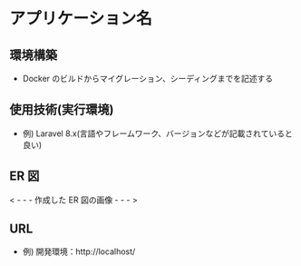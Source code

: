 # アプリケーション名

## 環境構築

-   Docker のビルドからマイグレーション、シーディングまでを記述する

## 使用技術(実行環境)

-   例) Laravel 8.x(言語やフレームワーク、バージョンなどが記載されていると良い)

## ER 図

< - - - 作成した ER 図の画像 - - - >

## URL

-   例) 開発環境：http://localhost/
